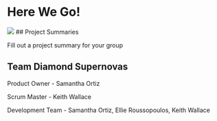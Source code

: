 # Here We Go!
<img src="https://travis-ci.org/Diamond-Supernovas/here-we-go.svg?branch=dev"/>
## Project Summaries

Fill out a project summary for your group

## Team Diamond Supernovas
Product Owner - Samantha Ortiz

Scrum Master - Keith Wallace

Development Team - Samantha Ortiz, Ellie Roussopoulos, Keith Wallace

